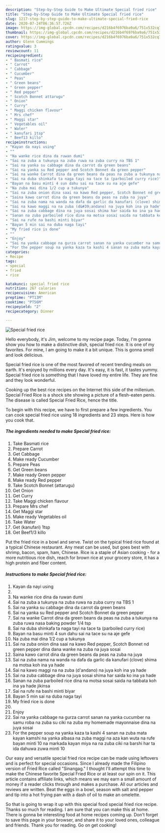 ```yaml
---
description: "Step-by-Step Guide to Make Ultimate Special fried rice"
title: "Step-by-Step Guide to Make Ultimate Special fried rice"
slug: 1217-step-by-step-guide-to-make-ultimate-special-fried-rice
date: 2020-07-24T06:36:57.726Z
image: https://img-global.cpcdn.com/recipes/d216b4f6976ba9a6/751x532cq70/special-fried-rice-recipe-main-photo.jpg
thumbnail: https://img-global.cpcdn.com/recipes/d216b4f6976ba9a6/751x532cq70/special-fried-rice-recipe-main-photo.jpg
cover: https://img-global.cpcdn.com/recipes/d216b4f6976ba9a6/751x532cq70/special-fried-rice-recipe-main-photo.jpg
author: Glenn Cummings
ratingvalue: 3
reviewcount: 11
recipeingredient:
- " Basmati rice"
- " Carrot"
- " Cabbage"
- " Cucumber"
- " Peas"
- " Green beans"
- " Green pepper"
- " Red pepper"
- " Scotch Bonnet attarugu"
- " Onion"
- " Curry"
- " Maggi chicken flavour"
- " Mrs chef"
- " Maggi star"
- " Vegetables oil"
- " Water"
- " kanufari 1tsp"
- " Beef13 killo"
recipeinstructions:
- "Kayan da nayi using"
- ""
- "Na wanke rice dina da ruwan dumi"
- "Sai na zuba a tukunya na zuba ruwa na zuba curry na TBS 1"
- "Sai na yanka su cabbage dina da carrot da green beans"
- "Sai na yanka su Red pepper and Scotch Bonnet da green pepper"
- "Sai na wanke Carrot dina da green beans da peas na zuba a tukunya na zuba ruwa nasa baking powder 1/4 tsp"
- "Sai na duba shinkafa ta naga tayi na tace ta (parboiled curry rice)"
- "Bayan na basu minti 4 sun dahu sai na tace su na aje gefe"
- "Na zuba mai dina 1/2 cup a tukunya"
- "Sai na zuba onion dina saai na kawo Red pepper, Scotch Bonnet nd green pepper dina dana wanke na zuba na juya sosai"
- "Saina kawo carrot dina da green beans da peas na zuba na juya"
- "Sai na zuba nama na wanda na dafa da garlic da kanufari (clove) shima na motsa koh ina ya hade"
- "Sai na kawo maggi na na zuba (d&#39;andano) na juya koh ina ya hade"
- "Sai na zuba cabbage dina na juya sosai shima har saida ko ina ya hade"
- "Sanan na zuba parboiled rice dina na motsa sosai saida na tabbata koh ina ya hade jikinsa"
- "Sai na rufe na bashi minti biyar"
- "Bayan 5 min sai na duba naga tayi"
- "My fried rice is done"
- ""
- "Enjoy"
- "Sai na yanka cabbage na gurza carrot sanan na yanka cucumber na samu roba na zuba su ciki na zuba my homemade mayonnaise dina na juya sosai"
- "For the pepper soup na yanka kaza ta kashi 4 sanan na zuba mata kayan kamshi na yanka albasa na zuba maggi na aza kan wuta na rufe bayan minti 10 na markada kayan miya na na zuba ciki na barshi har ta ida dahuwa zuwa minti 10"
categories:
- Recipe
tags:
- special
- fried
- rice

katakunci: special fried rice 
nutrition: 267 calories
recipecuisine: American
preptime: "PT13M"
cooktime: "PT56M"
recipeyield: "2"
recipecategory: Dinner

---
```



![Special fried rice](https://img-global.cpcdn.com/recipes/d216b4f6976ba9a6/751x532cq70/special-fried-rice-recipe-main-photo.jpg)

Hello everybody, it's Jim, welcome to my recipe page. Today, I'm gonna show you how to make a distinctive dish, special fried rice. It is one of my favorites. For mine, I am going to make it a bit unique. This is gonna smell and look delicious.

Special fried rice is one of the most favored of recent trending meals on earth. It's enjoyed by millions every day. It's easy, it is fast, it tastes yummy. Special fried rice is something that I have loved my entire life. They are fine and they look wonderful.

Cooking up the best rice recipes on the Internet this side of the millenium. Special Fried Rice is a shock site showing a picture of a flesh-eaten penis. The disease is called Special Fried Rice, hence the title.


To begin with this recipe, we have to first prepare a few ingredients. You can cook special fried rice using 18 ingredients and 23 steps. Here is how you cook that.

<!--inarticleads1-->

##### The ingredients needed to make Special fried rice:

1. Take  Basmati rice
1. Prepare  Carrot
1. Get  Cabbage
1. Make ready  Cucumber
1. Prepare  Peas
1. Get  Green beans
1. Make ready  Green pepper
1. Make ready  Red pepper
1. Take  Scotch Bonnet (attarugu)
1. Get  Onion
1. Get  Curry
1. Take  Maggi chicken flavour
1. Prepare  Mrs chef
1. Get  Maggi star
1. Make ready  Vegetables oil
1. Take  Water
1. Get  (kanufari) 1tsp
1. Get  Beef1/3 killo


Put the fried rice in a bowl and serve. Twist on the typical fried rice found at a typical Chinese restaurant. Any meat can be used, but goes best with shrimp, bacon, spam, ham, Chinese. Rice is a staple of Asian cooking - for a more nutritious rice dish, reach for brown rice at your grocery store, it has a high protein and fiber content. 

<!--inarticleads2-->

##### Instructions to make Special fried rice:

1. Kayan da nayi using
1. 
1. Na wanke rice dina da ruwan dumi
1. Sai na zuba a tukunya na zuba ruwa na zuba curry na TBS 1
1. Sai na yanka su cabbage dina da carrot da green beans
1. Sai na yanka su Red pepper and Scotch Bonnet da green pepper
1. Sai na wanke Carrot dina da green beans da peas na zuba a tukunya na zuba ruwa nasa baking powder 1/4 tsp
1. Sai na duba shinkafa ta naga tayi na tace ta (parboiled curry rice)
1. Bayan na basu minti 4 sun dahu sai na tace su na aje gefe
1. Na zuba mai dina 1/2 cup a tukunya
1. Sai na zuba onion dina saai na kawo Red pepper, Scotch Bonnet nd green pepper dina dana wanke na zuba na juya sosai
1. Saina kawo carrot dina da green beans da peas na zuba na juya
1. Sai na zuba nama na wanda na dafa da garlic da kanufari (clove) shima na motsa koh ina ya hade
1. Sai na kawo maggi na na zuba (d&#39;andano) na juya koh ina ya hade
1. Sai na zuba cabbage dina na juya sosai shima har saida ko ina ya hade
1. Sanan na zuba parboiled rice dina na motsa sosai saida na tabbata koh ina ya hade jikinsa
1. Sai na rufe na bashi minti biyar
1. Bayan 5 min sai na duba naga tayi
1. My fried rice is done
1. 
1. Enjoy
1. Sai na yanka cabbage na gurza carrot sanan na yanka cucumber na samu roba na zuba su ciki na zuba my homemade mayonnaise dina na juya sosai
1. For the pepper soup na yanka kaza ta kashi 4 sanan na zuba mata kayan kamshi na yanka albasa na zuba maggi na aza kan wuta na rufe bayan minti 10 na markada kayan miya na na zuba ciki na barshi har ta ida dahuwa zuwa minti 10


Our easy and versatile special fried rice recipe can be made using leftovers and is perfect for special occasions. Since I already made the Filipino version of Fried Rice called &#34;Sinangag.&#34; I thought I&#39;ll attempt this time to make the Chinese favorite Special Fried Rice or at least our spin on it. This article contains affiliate links, which means we may earn a small amount of money if a reader clicks through and makes a purchase. All our articles and reviews are written. Beat the eggs in a bowl, season with salt and pepper and tip into a hot frying pan with a dash of oil to make an omelette. 

So that is going to wrap it up with this special food special fried rice recipe. Thanks so much for reading. I am sure that you can make this at home. There is gonna be interesting food at home recipes coming up. Don't forget to save this page in your browser, and share it to your loved ones, colleague and friends. Thank you for reading. Go on get cooking!
